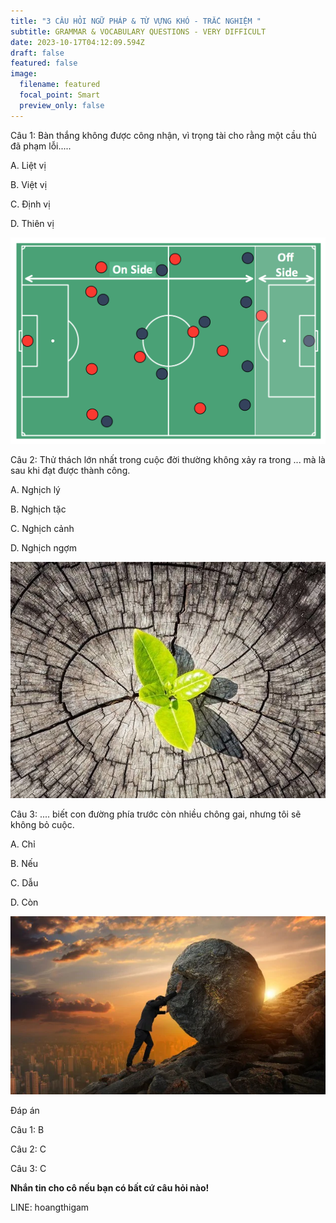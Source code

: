 ```yaml
---
title: "3 CÂU HỎI NGỮ PHÁP & TỪ VỰNG KHÓ - TRẮC NGHIỆM "
subtitle: GRAMMAR & VOCABULARY QUESTIONS - VERY DIFFICULT
date: 2023-10-17T04:12:09.594Z
draft: false
featured: false
image:
  filename: featured
  focal_point: Smart
  preview_only: false
---
```

Câu 1: Bàn thắng không được công nhận, vì trọng tài cho rằng một cầu thủ đã phạm lỗi.....

A. Liệt vị

B. Việt vị

C. Định vị

D. Thiên vị

![](sport-soccer-football-offside.png)

Câu 2: Thử thách lớn nhất trong cuộc đời thường không xảy ra trong ... mà là sau khi đạt được thành công. 

A. Nghịch lý

B. Nghịch tặc

C. Nghịch cảnh

D. Nghịch ngợm

![](avatar1671432168565-1671432168820862529146.jpg.webp)

Câu 3: .... biết con đường phía trước còn nhiều chông gai, nhưng tôi sẽ không bỏ cuộc.

A. Chỉ

B. Nếu

C. Dẫu

D. Còn

![](080420-1-.png.webp)

Đáp án

Câu 1: B

Câu 2: C

Câu 3: C



**Nhắn tin cho cô nếu bạn có bất cứ câu hỏi nào!**

LINE: hoangthigam
